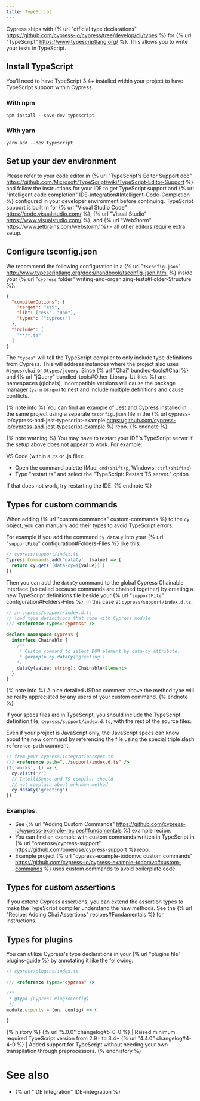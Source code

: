 ```yaml
---
title: TypeScript
---
```


Cypress ships with {% url "official type declarations" https://github.com/cypress-io/cypress/tree/develop/cli/types %} for {% url "TypeScript" https://www.typescriptlang.org/ %}. This allows you to write your tests in TypeScript.

## Install TypeScript

You'll need to have TypeScript 3.4+ installed within your project to have TypeScript support within Cypress.

### With npm

```shell
npm install --save-dev typescript
```

### With yarn

```shell
yarn add --dev typescript
```

## Set up your dev environment

Please refer to your code editor in {% url "TypeScript's Editor Support doc" https://github.com/Microsoft/TypeScript/wiki/TypeScript-Editor-Support %} and follow the instructions for your IDE to get TypeScript support and {% url "intelligent code completion" IDE-integration#Intelligent-Code-Completion %} configured in your developer environment before continuing. TypeScript support is built in for {% url "Visual Studio Code" https://code.visualstudio.com/ %}, {% url "Visual Studio" https://www.visualstudio.com/ %}, and {% url "WebStorm" https://www.jetbrains.com/webstorm/ %} - all other editors require extra setup.

## Configure tsconfig.json

We recommend the following configuration in a {% url "`tsconfig.json`" http://www.typescriptlang.org/docs/handbook/tsconfig-json.html %} inside your {% url "`cypress` folder" writing-and-organizing-tests#Folder-Structure %}.

```json
{
  "compilerOptions": {
    "target": "es5",
    "lib": ["es5", "dom"],
    "types": ["cypress"]
  },
  "include": [
    "**/*.ts"
  ]
}
```

The `"types"` will tell the TypeScript compiler to only include type definitions from Cypress. This will address instances where the project also uses `@types/chai` or `@types/jquery`. Since {% url "Chai" bundled-tools#Chai %} and {% url "jQuery" bundled-tools#Other-Library-Utilities %} are namespaces (globals), incompatible versions will cause the package manager (`yarn` or `npm`) to nest and include multiple definitions and cause conflicts.

{% note info %}
You can find an example of Jest and Cypress installed in the same project using a separate `tsconfig.json` file in the {% url cypress-io/cypress-and-jest-typescript-example https://github.com/cypress-io/cypress-and-jest-typescript-example %} repo.
{% endnote %}

{% note warning %}
You may have to restart your IDE's TypeScript server if the setup above does not appear to work. For example:

VS Code (within a .ts or .js file):
* Open the command palette (Mac: `cmd+shift+p`, Windows: `ctrl+shift+p`)
* Type "restart ts" and select the "TypeScript: Restart TS server." option

If that does not work, try restarting the IDE.
{% endnote %}

## Types for custom commands

When adding {% url "custom commands" custom-commands %} to the `cy` object, you can manually add their types to avoid TypeScript errors.

For example if you add the command `cy.dataCy` into your {% url "`supportFile`" configuration#Folders-Files %} like this:

```javascript
// cypress/support/index.ts
Cypress.Commands.add('dataCy', (value) => {
  return cy.get(`[data-cy=${value}]`)
})
```

Then you can add the `dataCy` command to the global Cypress Chainable interface (so called because commands are chained together) by creating a new TypeScript definitions file beside your {% url "`supportFile`" configuration#Folders-Files %}, in this case at `cypress/support/index.d.ts`.

```typescript
// in cypress/support/index.d.ts
// load type definitions that come with Cypress module
/// <reference types="cypress" />

declare namespace Cypress {
  interface Chainable {
    /**
     * Custom command to select DOM element by data-cy attribute.
     * @example cy.dataCy('greeting')
    */
    dataCy(value: string): Chainable<Element>
  }
}
```

{% note info %}
A nice detailed JSDoc comment above the method type will be really appreciated by any users of your custom command.
{% endnote %}

If your specs files are in TypeScript, you should include the TypeScript definition file, `cypress/support/index.d.ts`, with the rest of the source files.

Even if your project is JavaScript only, the JavaScript specs can know about the new command by referencing the file using the special triple slash `reference path` comment.

```javascript
// from your cypress/integration/spec.ts
/// <reference path="../support/index.d.ts" />
it('works', () => {
  cy.visit('/')
  // IntelliSense and TS compiler should
  // not complain about unknown method
  cy.dataCy('greeting')
})
```

### Examples:

- See {% url "Adding Custom Commands" https://github.com/cypress-io/cypress-example-recipes#fundamentals %} example recipe.
- You can find an example with custom commands written in TypeScript in {% url "omerose/cypress-support" https://github.com/omerose/cypress-support %} repo.
- Example project {% url "cypress-example-todomvc custom commands" https://github.com/cypress-io/cypress-example-todomvc#custom-commands %} uses custom commands to avoid boilerplate code.

## Types for custom assertions

If you extend Cypress assertions, you can extend the assertion types to make the TypeScript compiler understand the new methods. See the {% url "Recipe: Adding Chai Assertions" recipes#Fundamentals %} for instructions.

## Types for plugins

You can utilize Cypress's type declarations in your {% url "plugins file" plugins-guide %} by annotating it like the following:

```javascript
// cypress/plugins/index.ts

/// <reference types="cypress" />

/**
 * @type {Cypress.PluginConfig}
 */
module.exports = (on, config) => {

}
```

{% history %}
{% url "5.0.0" changelog#5-0-0 %} | Raised minimum required TypeScript version from 2.9+ to 3.4+
{% url "4.4.0" changelog#4-4-0 %} | Added support for TypeScript without needing your own transpilation through preprocessors.
{% endhistory %}

# See also

- {% url "IDE Integration" IDE-integration %}
